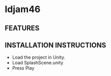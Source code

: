 # ldjam46
FEATURES
--------

INSTALLATION INSTRUCTIONS
-------------------------
- Load the project in Unity.
- Load SplashScene.unity
- Press Play
